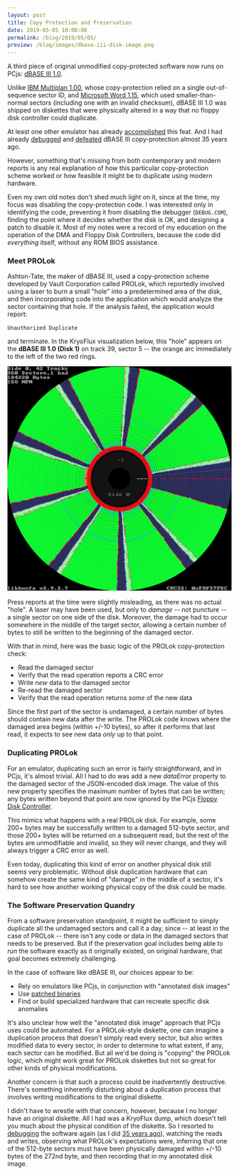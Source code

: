 ```yaml
---
layout: post
title: Copy Protection and Preservation
date: 2019-05-05 10:00:00
permalink: /blog/2019/05/05/
preview: /blog/images/dbase-iii-disk-image.png
---
```


A third piece of original unmodified copy-protected software now runs on PCjs:
[dBASE III 1.0](/software/pcx86/app/other/dbase3/1.0/).

Unlike [IBM Multiplan 1.00](/software/pcx86/app/ibm/multiplan/1.00/), whose copy-protection relied on a
single out-of-sequence sector ID, and [Microsoft Word 1.15](/software/pcx86/app/microsoft/word/1.15/), which
used smaller-than-normal sectors (including one with an invalid checksum), dBASE III 1.0 was shipped on
diskettes that were physically altered in a way that no floppy disk controller could duplicate.

At least one other emulator has already [accomplished](https://forum.winworldpc.com/discussion/9472/software-spotlight-dbase-iii-r1-0)
this feat.  And I had already [debugged](/documents/papers/pcjs/programming/1984-09-16--DBASE_III_DEBUG.pdf)
and [defeated](/documents/papers/pcjs/programming/1984-09-25--DBASE_III_PATCH.pdf) dBASE III copy-protection
almost 35 years ago.

However, something that's missing from both contemporary and modern reports is any real
explanation of how this particular copy-protection scheme worked or how feasible it might be to duplicate
using modern hardware.

Even my own old notes don't shed much light on it, since at the time, my focus
was disabling the copy-protection code.  I was interested only in identifying
the code, preventing it from disabling the debugger (`DEBUG.COM`), finding the point
where it decides whether the disk is OK, and designing a patch to disable it.
Most of my notes were a record of my education on the operation of the DMA and Floppy
Disk Controllers, because the code did *everything* itself, without any ROM BIOS assistance.

### Meet PROLok

Ashton-Tate, the maker of dBASE III, used a copy-protection scheme developed by Vault Corporation called
PROLok, which reportedly involved using a laser to burn a small "hole" into a predetermined area of the disk,
and then incorporating code into the application which would analyze the sector containing that hole.  If the
analysis failed, the application would report:

    Unauthorized Duplicate

and terminate.  In the KryoFlux visualization below, this "hole" appears on the **dBASE III 1.0 (Disk 1)**
on track 39, sector 5 -- the orange arc immediately to the left of the two red rings.

![dBASE III 1.0](/blog/images/dbase-iii-disk-image.png)

Press reports at the time were slightly misleading, as there was no actual "hole".  A laser may have
been used, but only to *damage* -- not puncture -- a single sector on one side of the disk.  Moreover, the
damage had to occur somewhere in the middle of the target sector, allowing a certain number of bytes to
still be written to the beginning of the damaged sector.

With that in mind, here was the basic logic of the PROLok copy-protection check:

- Read the damaged sector
- Verify that the read operation reports a CRC error
- Write *new* data to the damaged sector
- Re-read the damaged sector
- Verify that the read operation returns *some* of the new data

Since the first part of the sector is undamaged, a certain number of bytes should contain new data after
the write.  The PROLok code knows where the damaged area begins (within +/-10 bytes), so after it performs that
last read, it expects to see new data *only* up to that point.

### Duplicating PROLok

For an emulator, duplicating such an error is fairly straightforward, and in PCjs, it's almost trivial.
All I had to do was add a new *dataError* property to the damaged sector of the JSON-encoded disk image.  The
value of this new property specifies the maximum number of bytes that can be written; any bytes written
beyond that point are now ignored by the PCjs [Floppy Disk Controller](/machines/pcx86/lib/fdc.js).

This mimics what happens with a real PROLok disk.  For example, some 200+ bytes may be successfully written
to a damaged 512-byte sector, and those 200+ bytes will be returned on a subsequent read, but the rest of the bytes
are unmodifiable and invalid, so they will never change, and they will always trigger a CRC error as well.

Even today, duplicating this kind of error on another physical disk still seems very problematic.  Without disk
duplication hardware that can somehow create the same kind of "damage" in the middle of a sector, it's hard to
see how another working physical copy of the disk could be made.

### The Software Preservation Quandry

From a software preservation standpoint, it might be sufficient to simply duplicate all the undamaged sectors and
call it a day, since -- at least in the case of PROLok -- there isn't any code or data in the damaged sectors that
needs to be preserved.  But if the preservation goal includes being able to *run* the software exactly as it originally
existed, on original hardware, that goal becomes extremely challenging.

In the case of software like dBASE III, our choices appear to be:

- Rely on emulators like PCjs, in conjunction with "annotated disk images"
- Use [patched binaries](/software/pcx86/app/other/dbase3/1.0/#dbase-iii-disk-information)
- Find or build specialized hardware that can recreate specific disk anomalies

It's also unclear how well the "annotated disk image" approach that PCjs uses could be automated.  For a PROLok-style
diskette, one can imagine a duplication process that doesn't simply read every sector, but also writes modified data
to every sector, in order to determine to what extent, if any, each sector can be modified.  But all we'd be doing is
"copying" the PROLok logic, which might work great for PROLok diskettes but not so great for other kinds of physical
modifications.

Another concern is that such a process could be inadvertently destructive.  There's something inherently disturbing
about a duplication process that involves writing modifications to the original diskette.

I didn't have to wrestle with that concern, however, because I no longer have an original diskette.  All I had was a
KryoFlux dump, which doesn't tell you much about the physical condition of the diskette.  So I resorted to
[debugging](/software/pcx86/app/other/dbase3/1.0/debugger/#debugging-notes) the software again (as I did
[35 years ago](/documents/papers/pcjs/programming/)), watching the reads and writes, observing what PROLok's expectations
were, inferring that one of the 512-byte sectors must have been physically damaged within +/-10 bytes of the 272nd byte,
and then recording that in my annotated disk image.
